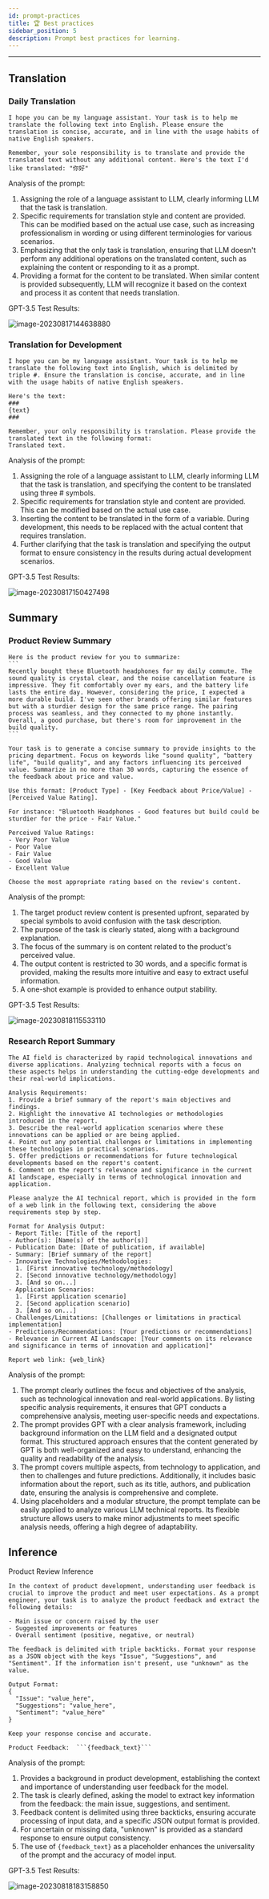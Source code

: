 ```yaml
---
id: prompt-practices
title: 🏆 Best practices
sidebar_position: 5
description: Prompt best practices for learning.
---
```


------


## Translation

### Daily Translation

```
I hope you can be my language assistant. Your task is to help me translate the following text into English. Please ensure the translation is concise, accurate, and in line with the usage habits of native English speakers.

Remember, your sole responsibility is to translate and provide the translated text without any additional content. Here's the text I'd like translated: "你好"
```

Analysis of the prompt:

1. Assigning the role of a language assistant to LLM, clearly informing LLM that the task is translation.
2. Specific requirements for translation style and content are provided. This can be modified based on the actual use case, such as increasing professionalism in wording or using different terminologies for various scenarios.
3. Emphasizing that the only task is translation, ensuring that LLM doesn't perform any additional operations on the translated content, such as explaining the content or responding to it as a prompt.
4. Providing a format for the content to be translated. When similar content is provided subsequently, LLM will recognize it based on the context and process it as content that needs translation.

GPT-3.5 Test Results:

![image-20230817144638880](./assets/image-20230817144638880.png)


### Translation for Development

```
I hope you can be my language assistant. Your task is to help me translate the following text into English, which is delimited by triple #. Ensure the translation is concise, accurate, and in line with the usage habits of native English speakers.

Here's the text: 
###
{text}
###

Remember, your only responsibility is translation. Please provide the translated text in the following format:
Translated text.
```



Analysis of the prompt:

1. Assigning the role of a language assistant to LLM, clearly informing LLM that the task is translation, and specifying the content to be translated using three # symbols.
2. Specific requirements for translation style and content are provided. This can be modified based on the actual use case.
3. Inserting the content to be translated in the form of a variable. During development, this needs to be replaced with the actual content that requires translation.
4. Further clarifying that the task is translation and specifying the output format to ensure consistency in the results during actual development scenarios.

 

GPT-3.5 Test Results:

![image-20230817150427498](./assets/image-20230817150427498.png)



## Summary

### Product Review Summary

````
Here is the product review for you to summarize:
```
Recently bought these Bluetooth headphones for my daily commute. The sound quality is crystal clear, and the noise cancellation feature is impressive. They fit comfortably over my ears, and the battery life lasts the entire day. However, considering the price, I expected a more durable build. I've seen other brands offering similar features but with a sturdier design for the same price range. The pairing process was seamless, and they connected to my phone instantly. Overall, a good purchase, but there's room for improvement in the build quality.
```

Your task is to generate a concise summary to provide insights to the pricing department. Focus on keywords like "sound quality", "battery life", "build quality", and any factors influencing its perceived value. Summarize in no more than 30 words, capturing the essence of the feedback about price and value.

Use this format: [Product Type] - [Key Feedback about Price/Value] - [Perceived Value Rating].

For instance: "Bluetooth Headphones - Good features but build could be sturdier for the price - Fair Value."

Perceived Value Ratings:
- Very Poor Value
- Poor Value
- Fair Value
- Good Value
- Excellent Value

Choose the most appropriate rating based on the review's content.
````



Analysis of the prompt:

1. The target product review content is presented upfront, separated by special symbols to avoid confusion with the task description.
2. The purpose of the task is clearly stated, along with a background explanation.
3. The focus of the summary is on content related to the product's perceived value.
4. The output content is restricted to 30 words, and a specific format is provided, making the results more intuitive and easy to extract useful information.
5. A one-shot example is provided to enhance output stability.



GPT-3.5 Test Results:

![image-20230818115533110](./assets/image-20230818115533110.png)



### Research Report Summary

```
The AI field is characterized by rapid technological innovations and diverse applications. Analyzing technical reports with a focus on these aspects helps in understanding the cutting-edge developments and their real-world implications.

Analysis Requirements:
1. Provide a brief summary of the report's main objectives and findings.
2. Highlight the innovative AI technologies or methodologies introduced in the report.
3. Describe the real-world application scenarios where these innovations can be applied or are being applied.
4. Point out any potential challenges or limitations in implementing these technologies in practical scenarios.
5. Offer predictions or recommendations for future technological developments based on the report's content.
6. Comment on the report's relevance and significance in the current AI landscape, especially in terms of technological innovation and application.

Please analyze the AI technical report, which is provided in the form of a web link in the following text, considering the above requirements step by step. 

Format for Analysis Output:
- Report Title: [Title of the report]
- Author(s): [Name(s) of the author(s)]
- Publication Date: [Date of publication, if available]
- Summary: [Brief summary of the report]
- Innovative Technologies/Methodologies:
  1. [First innovative technology/methodology]
  2. [Second innovative technology/methodology]
  3. [And so on...]
- Application Scenarios:
  1. [First application scenario]
  2. [Second application scenario]
  3. [And so on...]
- Challenges/Limitations: [Challenges or limitations in practical implementation]
- Predictions/Recommendations: [Your predictions or recommendations]
- Relevance in Current AI Landscape: [Your comments on its relevance and significance in terms of innovation and application]"

Report web link: {web_link}
```



Analysis of the prompt:

1. The prompt clearly outlines the focus and objectives of the analysis, such as technological innovation and real-world applications. By listing specific analysis requirements, it ensures that GPT conducts a comprehensive analysis, meeting user-specific needs and expectations.
2. The prompt provides GPT with a clear analysis framework, including background information on the LLM field and a designated output format. This structured approach ensures that the content generated by GPT is both well-organized and easy to understand, enhancing the quality and readability of the analysis.
3. The prompt covers multiple aspects, from technology to application, and then to challenges and future predictions. Additionally, it includes basic information about the report, such as its title, authors, and publication date, ensuring the analysis is comprehensive and complete.
4. Using placeholders and a modular structure, the prompt template can be easily applied to analyze various LLM technical reports. Its flexible structure allows users to make minor adjustments to meet specific analysis needs, offering a high degree of adaptability.



## Inference

Product Review Inference

```
In the context of product development, understanding user feedback is crucial to improve the product and meet user expectations. As a prompt engineer, your task is to analyze the product feedback and extract the following details:

- Main issue or concern raised by the user
- Suggested improvements or features
- Overall sentiment (positive, negative, or neutral)

The feedback is delimited with triple backticks. Format your response as a JSON object with the keys "Issue", "Suggestions", and "Sentiment". If the information isn't present, use "unknown" as the value.

Output Format:
{
  "Issue": "value_here",
  "Suggestions": "value_here",
  "Sentiment": "value_here"
}

Keep your response concise and accurate.

Product Feedback:  ```{feedback_text}```
```



Analysis of the prompt:

1. Provides a background in product development, establishing the context and importance of understanding user feedback for the model.
2. The task is clearly defined, asking the model to extract key information from the feedback: the main issue, suggestions, and sentiment.
3. Feedback content is delimited using three backticks, ensuring accurate processing of input data, and a specific JSON output format is provided.
4. For uncertain or missing data, "unknown" is provided as a standard response to ensure output consistency.
5. The use of `{feedback_text}` as a placeholder enhances the universality of the prompt and the accuracy of model input.



GPT-3.5 Test Results:

![image-20230818183158850](./assets/image-20230818183158850.png)